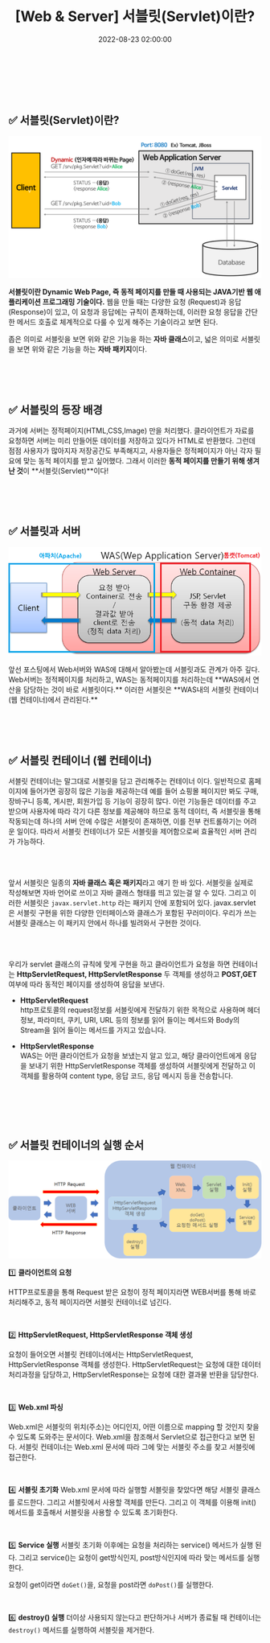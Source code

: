 ﻿---
permalink: /2022-08-23-서블릿(Servlet)이란/
published: true
title: "[Web & Server] 서블릿(Servlet)이란? "
date: 2022-08-23 02:00:00
toc: true
toc_sticky: true
toc_label: "서블릿(Servlet)이란"
categories:
- Web & Server
tags:
- WAS
- Web 서버
- 개발상식

---
<br><br><br>

## ✅ 서블릿(Servlet)이란?
<p align="left">
<img src="https://github.com/idkim97/idkim97.github.io/blob/master/img/servlet1.png?raw=true">
</p>

**서블릿이란 Dynamic Web Page, 즉 동적 페이지를 만들 때 사용되는 JAVA기반 웹 애플리케이션 프로그래밍 기술이다.** 웹을 만들 때는 다양한 요청 (Request)과 응답(Response)이 있고, 이 요청과 응답에는 규칙이 존재하는데, 이러한 요청 응답을 간단한 메서드 호출로 체계적으로 다룰 수 있게 해주는 기술이라고 보면 된다.

좁은 의미로 서블릿을 보면 위와 같은 기능을 하는 **자바 클래스**이고,
넓은 의미로 서블릿을 보면 위와 같은 기능을 하는 **자바 패키지**이다.

<br><br><br>

## ✅ 서블릿의 등장 배경
과거에 서버는 정적페이지(HTML,CSS,Image) 만을 처리했다. 클라이언트가 자료를 요청하면 서버는 미리 만들어둔 데이터를 저장하고 있다가 HTML로 반환했다. 그런데 점점 사용자가 많아지자 저장공간도 부족해지고, 사용자들은 정적페이지가 아닌 각자 필요에 맞는 동적 페이지를 받고 싶어했다. 그래서 이러한 **동적 페이지를 만들기 위해 생겨난 것**이 **서블릿(Servlet)**이다!


<br><br><br>

## ✅ 서블릿과 서버
<p align="center">
<img src="https://github.com/idkim97/idkim97.github.io/blob/master/img/servlet3.png?raw=true">
</p>
앞선 포스팅에서 Web서버와 WAS에 대해서 알아봤는데 서블릿과도 관계가 아주 깊다. Web서버는 정적페이지를 처리하고, WAS는 동적페이지를 처리하는데 **WAS에서 연산을 담당하는 것이 바로 서블릿이다.** 이러한 서블릿은 **WAS내의 서블릿 컨테이너(웹 컨테이너)에서 관리된다.**

<br><br><br>

## ✅ 서블릿 컨테이너 (웹 컨테이너)
서블릿 컨테이너는 말그대로 서블릿을 담고 관리해주는 컨테이너 이다. 일반적으로 홈페이지에 들어가면 굉장히 많은 기능을 제공하는데 예를 들어 쇼핑몰 페이지만 봐도 구매, 장바구니 등록, 게시판, 회원가입 등 기능이 굉장히 많다. 이런 기능들은 데이터를 주고받으며 사용자에 따라 각기 다른 정보를 제공해야 하므로 동적 데이터, 즉 서블릿을 통해 작동되는데 하나의 서버 안에 수많은 서블릿이 존재하면, 이를 전부 컨트롤하기는 어려운 일이다. 따라서 서블릿 컨테이너가 모든 서블릿을 제어함으로써 효율적인 서버 관리가 가능하다.

<br><br>

앞서 서블릿은 일종의 **자바 클래스 혹은 패키지**라고 얘기 한 바 있다. 서블릿을 실제로 작성해보면 자바 언어로 쓰이고 자바 클래스 형태를 띄고 있는걸 알 수 있다. 그리고 이러한 서블릿은 ```javax.servlet.http``` 라는 패키지 안에 포함되어 있다. javax.servlet은 서블릿 구현을 위한 다양한 인터페이스와 클래스가 포함된 꾸러미이다. 우리가 쓰는 서블릿 클래스는 이 패키지 안에서 하나를 빌려와서 구현한 것이다.

<br><br>

우리가 servlet 클래스의 규칙에 맞게 구현을 하고 클라이언트가 요청을 하면 컨테이너는 **HttpServletRequest, HttpServletResponse** 두 객체를 생성하고 **POST,GET** 여부에 따라 동적인 페이지를 생성하여 응답을 보낸다.
<BR>

- **HttpServletRequest**   
http프로토콜의 request정보를 서블릿에게 전달하기 위한 목적으로 사용하며 헤더 정보, 파라미터, 쿠키, URI, URL 등의 정보를 읽어 들이는 메서드와 Body의 Stream을 읽어 들이는 메서드를 가지고 있습니다.

- **HttpServletResponse**   
WAS는 어떤 클라이언트가 요청을 보냈는지 알고 있고, 해당 클라이언트에게 응답을 보내기 위한 HttpServletResponse 객체를 생성하여 서블릿에게 전달하고 이 객체를 활용하여 content type, 응답 코드, 응답 메시지 등을 전송합니다.

<br><br><br><br>

## ✅ 서블릿 컨테이너의 실행 순서
<p align="center">
<img src="https://github.com/idkim97/idkim97.github.io/blob/master/img/servlet4.png?raw=true">
</p>

1️⃣ **클라이언트의 요청**

HTTP프로토콜을 통해 Request 받은 요청이 정적 페이지라면 WEB서버를 통해 바로 처리해주고, 동적 페이지라면 서블릿 컨테이너로 넘긴다.

<br>
	
2️⃣ **HttpServletRequest, HttpServletResponse 객체 생성**

요청이 들어오면 서블릿 컨테이너에서는 HttpServletRequest, HttpServletResponse 객체를 생성한다. HttpServletRequest는 요청에 대한 데이터 처리과정을 담당하고, HttpServletResponse는 요청에 대한 결과물 반환을 담당한다.

<br>

3️⃣ **Web.xml 파싱**

Web.xml은 서블릿의 위치(주소)는 어디인지, 어떤 이름으로 mapping 할 것인지 찾을 수 있도록 도와주는 문서이다. Web.xml을 참조해서 Servlet으로 접근한다고 보면 된다.
서블릿 컨테이너는 Web.xml 문서에 따라 그에 맞는 서블릿 주소를 찾고 서블릿에 접근한다.

<br>
	
4️⃣ **서블릿 초기화**
Web.xml 문서에 따라 실행할 서블릿을 찾았다면 해당 서블릿 클래스를 로드한다. 그리고 서블릿에서 사용할 객체를 만든다. 그리고 이 객체를 이용해 init()메서드를 호출해서 서블릿을 사용할 수 있도록 초기화한다.

<br>

5️⃣ **Service 실행**
서블릿 초기화 이후에는 요청을 처리하는 service() 메서드가 실행 된다. 그리고 service()는 요청이 get방식인지, post방식인지에 따라 맞는 메서드를 실행한다.

요청이 get이라면 `doGet()`을,
요청을 post라면 `doPost()`를 실행한다.

<br>

6️⃣ **destroy() 실행**
더이상 사용되지 않는다고 판단하거나 서버가 종료될 때 컨테이너는 `destroy()` 메서드를 실행하여 서블릿을 제거한다.

<br><br><br>

 

